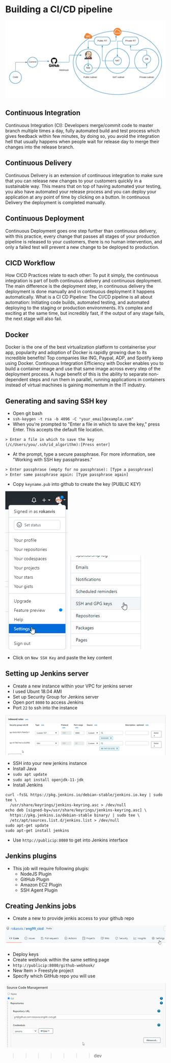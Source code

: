 # Building a CI/CD pipeline
![](images/JenkinsVPC.png)
## Continuous Integration

Continuous Integration (CI): Developers merge/commit code to master branch multiple times a day, fully automated build and test process which gives feedback within few minutes, by doing so, you avoid the integration hell that usually happens when people wait for release day to merge their changes into the release branch.


## Continuous Delivery

Continuous Delivery is an extension of continuous integration to make sure that you can release new changes to your customers quickly in a sustainable way. This means that on top of having automated your testing, you also have automated your release process and you can deploy your application at any point of time by clicking on a button. In continuous Delivery the deployment is completed manually.

## Continuous Deployment 

Continuous Deployment goes one step further than continuous delivery, with this practice, every change that passes all stages of your production pipeline is released to your customers, there is no human intervention, and only a failed test will prevent a new change to be deployed to production.

## CICD Workflow

How CICD Practices relate to each other: To put it simply, the continuous integration is part of both continuous delivery and continuous deployment. The main difference is the deployment step, in continuous delivery the deployment is done manually and in continuous deployment it happens automatically.
What is a CI CD Pipeline: The CI/CD pipeline is all about automation: Initiating code builds, automated testing, and automated deploying to the staging or production environments. It’s complex and exciting at the same time, but incredibly fast, if the output of any stage fails, the next stage will also fail.

## Docker

Docker is the one of the best virtualization platform to containerise your app, popularity and adoption of Docker is rapidly growing due to its incredible benefits! Top companies like ING, Paypal, ADP, and Spotify keep using Docker. Continuous Integration Efficiency with Docker enables you to build a container image and use that same image across every step of the deployment process. A huge benefit of this is the ability to separate non-dependent steps and run them in parallel, running applications in containers instead of virtual machines is gaining momentum in the IT industry.

## Generating and saving SSH key

- Open git bash
- `ssh-keygen -t rsa -b 4096 -C "your_email@example.com"`
- When you're prompted to "Enter a file in which to save the key," press Enter. This accepts the default file location. 
```
> Enter a file in which to save the key (/c/Users/you/.ssh/id_algorithm):[Press enter]
```

- At the prompt, type a secure passphrase. For more information, see "Working with SSH key passphrases." 

```
> Enter passphrase (empty for no passphrase): [Type a passphrase]
> Enter same passphrase again: [Type passphrase again]
```
- Copy `keyname.pub` into github to create the key (PUBLIC KEY)


![](Images/chrome_zhebepNZT4.png)
![](Images/chrome_tIRkwF5vyQ.png)

- Click on `New SSH Key` and paste the key content

## Setting up Jenkins server

- Create a new instance within your VPC for jenkins server
- I used Ubunt 18.04 AMI 
- Set up Security Group for Jenkins server
- Open port `8080` to access Jenkins
- Port `22` to ssh into the instance

![](Images/chrome_JXQtYiDU14.png)
- SSH into your new jenkins instance
- Install Java
- `sudo apt update`
- `sudo apt install openjdk-11-jdk`
- Install Jenkins


```
curl -fsSL https://pkg.jenkins.io/debian-stable/jenkins.io.key | sudo tee \
  /usr/share/keyrings/jenkins-keyring.asc > /dev/null
echo deb [signed-by=/usr/share/keyrings/jenkins-keyring.asc] \
  https://pkg.jenkins.io/debian-stable binary/ | sudo tee \
  /etc/apt/sources.list.d/jenkins.list > /dev/null
sudo apt-get update
sudo apt-get install jenkins
```
- Use `http://publicip:8080` to get into Jenkins interface

## Jenkins plugins

- This job will require following plugis:
    - NodeJS Plugin
    - GitHub Plugin
    - Amazon EC2 Plugin
    - SSH Agent Plugin

## Creating Jenkins jobs

- Create a new to provide jenkis access to your github repo

![](Images/repo_settings.png)
- Deploy keys
- Create webhook within the same setting page
- `http://publicip:8080/github-webhook/`
- New Item > Freestyle project
- Specify which GitHub repo you will use

![](Images/job_repo.png)

>>>>>>> dev
